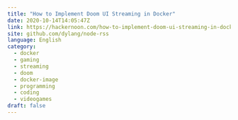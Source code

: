 ```yaml
---
title: "How to Implement Doom UI Streaming in Docker"
date: 2020-10-14T14:05:47Z
link: https://hackernoon.com/how-to-implement-doom-ui-streaming-in-docker-g9453teb?source=rss&utm_medium=RSS&utm_source=news.12bit.vn
site: github.com/dylang/node-rss
language: English
category:
  - docker
  - gaming
  - streaming
  - doom
  - docker-image
  - programming
  - coding
  - videogames
draft: false
---
```

